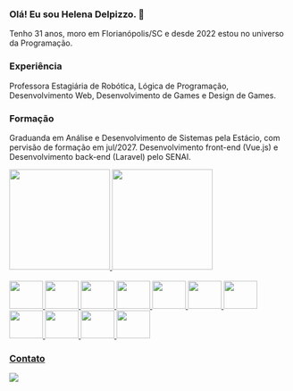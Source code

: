 ### Olá! Eu sou Helena Delpizzo. 👋

Tenho 31 anos, moro em Florianópolis/SC e desde 2022 estou no universo da Programação.

### Experiência
Professora Estagiária de Robótica, Lógica de Programação, Desenvolvimento Web, Desenvolvimento de Games e Design de Games.

### Formação
Graduanda em Análise e Desenvolvimento de Sistemas pela Estácio, com pervisão de formação em jul/2027.
Desenvolvimento front-end (Vue.js) e Desenvolvimento back-end (Laravel) pelo SENAI.

<div>
  <a href="http://github.com/Delpidel">
  <img height="180em" src="https://github-readme-stats.vercel.app/api?username=Delpidel&show_icons=true&theme=dracula&include_all_commits=true&count_private=true"/>
  <img height="180em" src="https://github-readme-stats.vercel.app/api/top-langs/?username=Delpidel&layout=compact&langs_count=16&theme=dracula"/>
</div>
<div style="display: inline_block"><br>
  <img height="50" width="60" src="https://cdn.jsdelivr.net/gh/devicons/devicon@latest/icons/git/git-original.svg" />
  <img height="50" width="60" src="https://cdn.jsdelivr.net/gh/devicons/devicon@latest/icons/vscode/vscode-original.svg" />
  <img height="50" width="60" src="https://cdn.jsdelivr.net/gh/devicons/devicon@latest/icons/html5/html5-original.svg" />
  <img height="50" width="60" src="https://cdn.jsdelivr.net/gh/devicons/devicon@latest/icons/css3/css3-original.svg" />
  <img height="50" width="60" src="https://cdn.jsdelivr.net/gh/devicons/devicon@latest/icons/javascript/javascript-original.svg" />
  <img height="50" width="60" src="https://cdn.jsdelivr.net/gh/devicons/devicon@latest/icons/vuejs/vuejs-original-wordmark.svg" />
  <img height="50" width="60" src="https://cdn.jsdelivr.net/gh/devicons/devicon@latest/icons/php/php-original.svg" />
  <img height="50" width="60" src="https://cdn.jsdelivr.net/gh/devicons/devicon@latest/icons/laravel/laravel-original.svg" />
  <img height="50" width="60" src="https://cdn.jsdelivr.net/gh/devicons/devicon@latest/icons/postgresql/postgresql-original.svg" />
  <img height="50" width="60" src="https://cdn.jsdelivr.net/gh/devicons/devicon@latest/icons/docker/docker-original.svg" />
  <img height="50" width="60" src="https://cdn.jsdelivr.net/gh/devicons/devicon@latest/icons/trello/trello-original.svg" />
</div>
  
### Contato
<div>
  <a href="mailto:hdelpizzo@gmail.com"><img src="https://img.shields.io/badge/Gmail-D14836?style=for-the-badge&logo=gmail&logoColor=white"></a>
</div>
